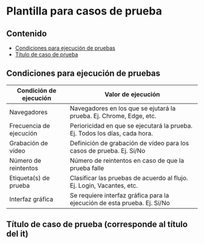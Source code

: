 # Plantilla para casos de prueba

## Contenido
* [Condiciones para ejecución de pruebas](#execution-conditions)
* [Título de caso de prueba](#test-one)

## <a id="suite-conditions">Condiciones para ejecución de pruebas</a>

| Condición de ejecución  | Valor de ejecución                                                        |
|-------------------------|---------------------------------------------------------------------------|
| Navegadores             | Navegadores en los que se ejutará la prueba. Ej. Chrome, Edge, etc.       |
| Frecuencia de ejecución | Perioricidad en que se ejecutará la prueba. Ej. Todos los días, cada hora.|
| Grabación de vídeo      | Definición de grabación de vídeo para los casos de prueba. Ej. Sí/No      |
| Número de reintentos    | Número de reintentos en caso de que la prueba falle                       |
| Etiqueta(s) de prueba   | Clasificar las pruebas de acuerdo al flujo. Ej. Login, Vacantes, etc.     |
| Interfaz gráfica        | Se requiere interfaz gráfica para la ejecución de esta prueba. Ej. Sí/No  |


## <a id="test-one">Título de caso de prueba (corresponde al título del it)</a>

